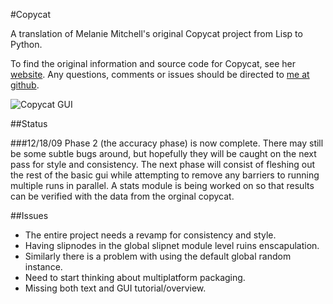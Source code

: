 #Copycat

A translation of Melanie Mitchell's original Copycat project from Lisp to
Python.

To find the original information and source code for Copycat, see her
[website](http://web.cecs.pdx.edu/~mm/). Any questions, comments or
issues should be directed to [me at github](http://github.com/ajhager/).

![Copycat GUI](http://imgur.com/78VG8.png)

##Status

###12/18/09
Phase 2 (the accuracy phase) is now complete. There may still be some subtle
bugs around, but hopefully they will be caught on the next pass for style
and consistency. The next phase will consist of fleshing out the rest of the
basic gui while attempting to remove any barriers to running multiple runs
in parallel. A stats module is being worked on so that results can be verified
with the data from the orginal copycat.

##Issues

*  The entire project needs a revamp for consistency and style.
*  Having slipnodes in the global slipnet module level ruins enscapulation.
*  Similarly there is a problem with using the default global random instance.
*  Need to start thinking about multiplatform packaging.
*  Missing both text and GUI tutorial/overview.
